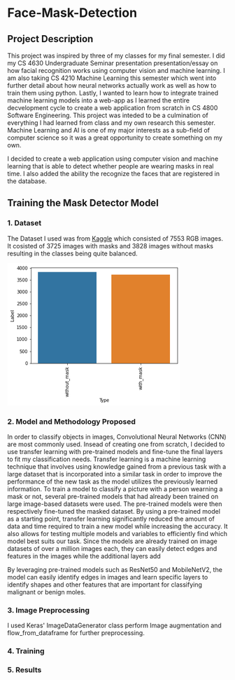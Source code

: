 # Face-Mask-Detection

## Project Description 
This project was inspired by three of my classes for my final semester. I did my CS 4630 Undergraduate Seminar presentation presentation/essay on how facial recognition works using computer vision and machine learning. I am also taking CS 4210 Machine Learning this semester which went into further detail about how neural networks actually work as well as how to train them using python. Lastly, I wanted to learn how to integrate trained machine learning models into a web-app as I learned the entire decvelopment cycle to create a web application from scratch in CS 4800 Software Engineering. This project was inteded to be a culmination of everything I had learned from class and my own research this semester. Machine Learning and AI is one of my major interests as a sub-field of computer science so it was a great opportunity to create something on my own. 

I decided to create a web application using computer vision and machine learning that is able to detect whether people are wearing masks in real time. I also added the ability the recognize the faces that are registered in the database. 

## Training the Mask Detector Model

### 1. Dataset
The Dataset I used was from [Kaggle](https://www.kaggle.com/datasets/omkargurav/face-mask-dataset) which consisted of 7553 RGB images. It cosisted of 3725 images with masks and 3828 images without masks resulting in the classes being quite balanced. 

![Class Distribution](images/classes.png)

### 2. Model and Methodology Proposed
In order to classify objects in images, Convolutional Neural Networks (CNN) are most commonly used. Insead of creating one from scratch, I decided to use transfer learning with pre-trained models and fine-tune the final layers to fit my classification needs. Transfer learning is a machine learning technique that involves using knowledge gained from a previous task with a large dataset that is incorporated into a similar task in order to improve the performance of the new task as the model utilizes the previously learned information. To train a model to classify a picture with a person wearning a mask or not, several pre-trained models that had already been trained on large image-based datasets were used. The pre-trained models were then respectively fine-tuned the masked dataset. By using a pre-trained model as a starting point, transfer learning significantly reduced the amount of data and time required to train a new model while increasing the accuracy. It also allows for testing  multiple models and variables to efficiently find which model best suits our task. Since the models are already trained on image datasets of over a million images each, they can easily detect edges and features in the images while the additional layers add

By leveraging pre-trained models such as ResNet50 and MobileNetV2, the model can easily identify edges in images and learn specific layers to identify shapes and other features that are important for classifying malignant or benign moles. 





### 3. Image Preprocessing

I used Keras' ImageDataGenerator class perform Image augmentation and flow_from_dataframe for further preprocessing. 

### 4. Training
### 5. Results


